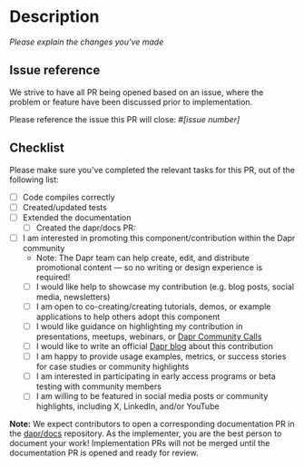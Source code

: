 # Description

_Please explain the changes you've made_

## Issue reference

We strive to have all PR being opened based on an issue, where the problem or feature have been discussed prior to implementation.

Please reference the issue this PR will close: #_[issue number]_

## Checklist

Please make sure you've completed the relevant tasks for this PR, out of the following list:

* [ ] Code compiles correctly
* [ ] Created/updated tests
* [ ] Extended the documentation
    * [ ] Created the dapr/docs PR: <insert PR link here>
* [ ] I am interested in promoting this component/contribution within the Dapr community
    * Note: The Dapr team can help create, edit, and distribute promotional content — so no writing or design experience is required!
    * [ ] I would like help to showcase my contribution (e.g. blog posts, social media, newsletters)
    * [ ] I am open to co-creating/creating tutorials, demos, or example applications to help others adopt this component
    * [ ] I would like guidance on highlighting my contribution in presentations, meetups, webinars, or [Dapr Community Calls](https://github.com/dapr/community/issues)
    * [ ] I would like to write an official [Dapr blog](https://github.com/dapr/community?tab=readme-ov-file#dapr-blog) about this contribution
    * [ ] I am happy to provide usage examples, metrics, or success stories for case studies or community highlights
    * [ ] I am interested in participating in early access programs or beta testing with community members
    * [ ] I am willing to be featured in social media posts or community highlights, including X, LinkedIn, and/or YouTube

**Note:** We expect contributors to open a corresponding documentation PR in the [dapr/docs](https://github.com/dapr/docs/) repository. As the implementer, you are the best person to document your work! Implementation PRs will not be merged until the documentation PR is opened and ready for review.
